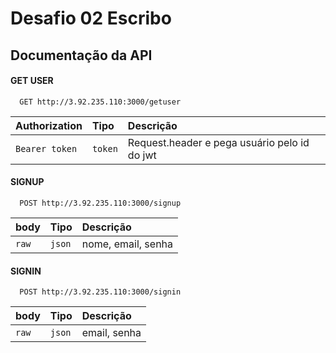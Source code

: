 
# Desafio 02 Escribo


## Documentação da API

#### GET USER

```http
  GET http://3.92.235.110:3000/getuser
```

| Authorization   | Tipo       | Descrição                           |
| :---------- | :--------- | :---------------------------------- |
| `Bearer token` | `token` |  Request.header e pega usuário pelo id do jwt| 
                                    
#### SIGNUP

```http
  POST http://3.92.235.110:3000/signup
```

| body   | Tipo       | Descrição                                   |
| :---------- | :--------- | :------------------------------------------ |
| `raw`      | `json` | nome, email, senha |

#### SIGNIN

```http
  POST http://3.92.235.110:3000/signin
```

| body   | Tipo       | Descrição                                   |
| :---------- | :--------- | :------------------------------------------ |
| `raw`      | `json` | email, senha |


